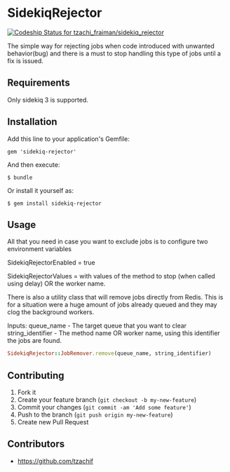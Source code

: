 # SidekiqRejector

[ ![Codeship Status for tzachi_fraiman/sidekiq_rejector](https://codeship.com/projects/27641140-90ca-0131-c50a-063de6e749ae/status?branch=master)](https://codeship.com/projects/16331)

The simple way for rejecting jobs when code introduced with unwanted behavior(bug) and there is a must to stop handling this type of jobs until
a fix is issued. 

## Requirements

Only sidekiq 3 is supported.

## Installation

Add this line to your application's Gemfile:

    gem 'sidekiq-rejector'

And then execute:

    $ bundle

Or install it yourself as:

    $ gem install sidekiq-rejector

## Usage

All that you need in case you want to exclude jobs is to configure two environment variables  

SidekiqRejectorEnabled = true  

SidekiqRejectorValues = <comma separated string> with values of the method to stop (when called using delay) OR the worker name.  
 
There is also a utility class that will remove jobs directly from Redis. This is for a situation were a huge amount of jobs already queued and they may clog the background workers.

Inputs: queue_name - The target queue that you want to clear  
        string_identifier - The method name OR worker name, using this identifier the jobs are found.    
       
```ruby
SidekiqRejector::JobRemover.remove(queue_name, string_identifier)
```

## Contributing

1. Fork it
2. Create your feature branch (`git checkout -b my-new-feature`)
3. Commit your changes (`git commit -am 'Add some feature'`)
4. Push to the branch (`git push origin my-new-feature`)
5. Create new Pull Request

## Contributors
- https://github.com/tzachif